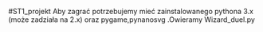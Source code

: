 #ST1_projekt
Aby zagrać potrzebujemy mieć zainstalowanego pythona 3.x (może zadziała na 2.x) oraz pygame,pynanosvg .Owieramy Wizard_duel.py
